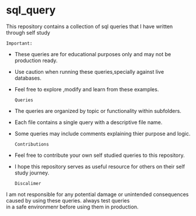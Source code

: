 # sql_query

This repository contains a collection of sql queries that I have written through self study

    Important:

* These queries are for educational purposes only and may not be production ready.

* Use caution when running these queries,specially against live databases.

* Feel free to explore ,modify and learn from these examples.

      Queries

* The queries are organized by topic or functionality within subfolders.

* Each file contains a single query with a descriptive file name.

* Some queries may include comments explaining thier purpose and logic.

      Contributions

* Feel free to contribute your own self studied queries to this repository.

* I hope this repository serves as useful resource for others on their self study journey.

      Discalimer

I am not responsible for any potential damage or unintended consequences caused by using these queries. always test queries  
in a safe environmenr before using them in production.









